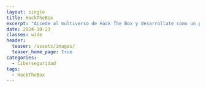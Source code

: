 ```yaml
---
layout: single
title: HackTheBox
excerpt: "Accede al multiverso de Hack The Box y desarrollate como un profesional de la ciberseguridad."
date: 2024-10-23
classes: wide
header:
  teaser: /assets/images/
  teaser_home_page: true
categories:
  - Ciberseguridad
tags:
  - HackTheBox
---
```


